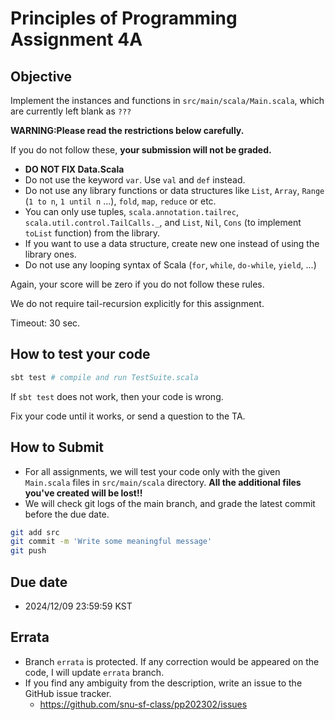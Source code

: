# Principles of Programming Assignment 4A

## Objective

Implement the instances and functions in `src/main/scala/Main.scala`, which are currently left blank as `???`

**WARNING:Please read the restrictions below carefully.**

If you do not follow these, **your submission will not be graded.**

- **DO NOT FIX Data.Scala**
- Do not use the keyword `var`. Use `val` and `def` instead.
- Do not use any library functions or data structures like `List`, `Array`, `Range` (`1 to n`, `1 until n` ...), `fold`, `map`, `reduce` or etc.
- You can only use tuples, `scala.annotation.tailrec`, `scala.util.control.TailCalls._`, and `List`, `Nil`, `Cons` (to implement `toList` function) from the library.
- If you want to use a data structure, create new one instead of using the library ones.
- Do not use any looping syntax of Scala (`for`, `while`, `do-while`, `yield`, ...)

Again, your score will be zero if you do not follow these rules.

We do not require tail-recursion explicitly for this assignment.

Timeout: 30 sec.

## How to test your code

```bash
sbt test # compile and run TestSuite.scala
```

If `sbt test` does not work, then your code is wrong.

Fix your code until it works, or send a question to the TA.

## How to Submit

- For all assignments, we will test your code only with the given `Main.scala` files in `src/main/scala` directory. **All the additional files you've created will be lost!!**
- We will check git logs of the main branch, and grade the latest commit before the due date.

```bash
git add src
git commit -m 'Write some meaningful message'
git push
```

## Due date

- 2024/12/09 23:59:59 KST

## Errata

- Branch `errata` is protected. If any correction would be appeared on the code, I will update `errata` branch.
- If you find any ambiguity from the description, write an issue to the GitHub issue tracker.
  - https://github.com/snu-sf-class/pp202302/issues
